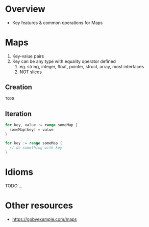 # Overview
- Key features & common operations for Maps


# Maps
1. Key-value pairs
1. Key can be any type with equality operator defined
    1. eg. string, integer, float, pointer, struct, array, most interfaces
    1. NOT slices

## Creation
```go
TODO
```

## Iteration
```go
for key, value := range someMap {
  someMap[key] = value
}

for key := range someMap {
  // do something with key
}
```

# Idioms
TODO ...


# Other resources
- https://gobyexample.com/maps
